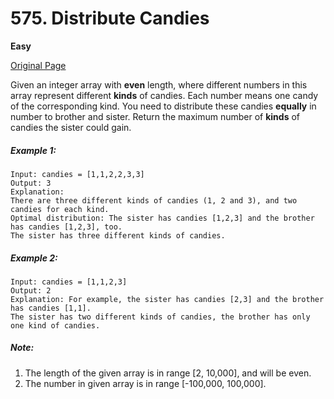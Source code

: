 # 575. Distribute Candies

**Easy**

[Original Page](https://leetcode.com/problems/distribute-candies/)

Given an integer array with __even__ length, where different numbers in this array represent different __kinds__ of candies. Each number means one candy of the corresponding kind. You need to distribute these candies __equally__ in number to brother and sister. Return the maximum number of __kinds__ of candies the sister could gain. 

##### Example 1:
```
Input: candies = [1,1,2,2,3,3]
Output: 3
Explanation:
There are three different kinds of candies (1, 2 and 3), and two candies for each kind.
Optimal distribution: The sister has candies [1,2,3] and the brother has candies [1,2,3], too. 
The sister has three different kinds of candies. 
```

##### Example 2:
```
Input: candies = [1,1,2,3]
Output: 2
Explanation: For example, the sister has candies [2,3] and the brother has candies [1,1]. 
The sister has two different kinds of candies, the brother has only one kind of candies. 
```

##### Note:
1. The length of the given array is in range [2, 10,000], and will be even.
2. The number in given array is in range [-100,000, 100,000].